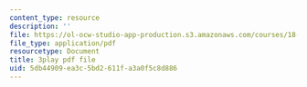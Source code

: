 ```yaml
---
content_type: resource
description: ''
file: https://ol-ocw-studio-app-production.s3.amazonaws.com/courses/18-03-differential-equations-spring-2010/5db44909ea3c5bd2611fa3a0f5c8d886_MdzfsfBNJIw.pdf
file_type: application/pdf
resourcetype: Document
title: 3play pdf file
uid: 5db44909-ea3c-5bd2-611f-a3a0f5c8d886
---
```

